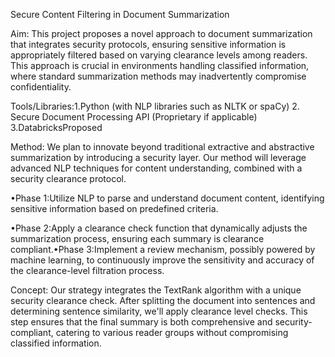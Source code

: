 Secure Content Filtering in Document Summarization

Aim: This project proposes a novel approach to document summarization that integrates security protocols, ensuring sensitive information is appropriately filtered based on varying clearance levels among readers. This approach is crucial in environments handling classified information, where standard summarization methods may inadvertently compromise confidentiality.

Tools/Libraries:1.Python (with NLP libraries such as NLTK or spaCy)
                2. Secure Document Processing API (Proprietary if applicable)
                3.DatabricksProposed 

Method: We plan to innovate beyond traditional extractive and abstractive summarization by introducing a security layer. Our method will leverage advanced NLP techniques for content understanding, combined with a security clearance protocol.

•Phase 1:Utilize NLP to parse and understand document content, identifying sensitive information based on predefined criteria.

•Phase 2:Apply a clearance check function that dynamically adjusts the summarization process, ensuring each summary is clearance compliant.•Phase 3:Implement a review mechanism, possibly powered by machine learning, to continuously improve the sensitivity and accuracy of the clearance-level filtration process.

Concept: Our strategy integrates the TextRank algorithm with a unique security clearance check. After splitting the document into sentences and determining sentence similarity, we'll apply clearance level checks. This step ensures that the final summary is both comprehensive and security-compliant, catering to various reader groups without compromising classified information.
